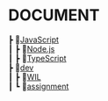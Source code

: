 

# DOCUMENT
 ┣ 📂[JavaScript](https://github.com/hwinareun/coding-coding/tree/main/JavaScript)<br>
 ┃ ┣ 📂[Node.js](https://github.com/hwinareun/coding-coding/tree/main/JavaScript/Node.js)<br>
 ┃ ┣ 📂[TypeScript](https://github.com/hwinareun/hwi-coding/tree/main/TypeScript)<br>
 ┣ 📂[dev](https://github.com/hwinareun/coding-coding/tree/main/dev)<br>
 ┃ ┣ 📂[WIL](https://github.com/hwinareun/hwi-coding/tree/main/dev/WIL)<br>
 ┃ ┗ 📂[assignment](https://github.com/hwinareun/hwi-coding/tree/main/dev/assignment)<br>

 